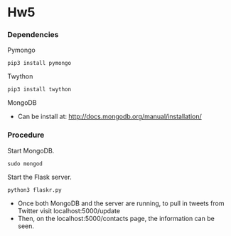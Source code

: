 # Hw5

### Dependencies
Pymongo  
```
pip3 install pymongo
```
Twython
```
pip3 install twython
```
MongoDB
* Can be install at: http://docs.mongodb.org/manual/installation/



### Procedure
Start MongoDB.
```
sudo mongod
```

Start the Flask server.
```
python3 flaskr.py
```

* Once both MongoDB and the server are running, to pull in tweets from Twitter visit localhost:5000/update
* Then, on the localhost:5000/contacts page, the information can be seen.


